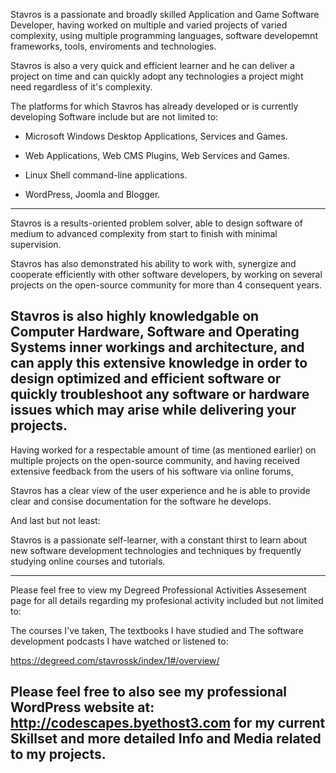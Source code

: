 Stavros is a passionate and broadly skilled
Application and Game Software Developer,
having worked on multiple
and varied projects of varied complexity,
using multiple programming languages,
software developemnt frameworks, tools, enviroments
and technologies.


Stavros is also a very quick and efficient learner
and he can deliver a project on time and can quickly adopt
any technologies a project might need regardless of
it's complexity.


The platforms for which Stavros has already developed
or is currently developing Software include
but are not limited to:

- Microsoft Windows Desktop Applications, Services and Games.

- Web Applications, Web CMS Plugins, Web Services and Games.

- Linux Shell command-line applications.

- WordPress, Joomla and Blogger.
----------------------------------------------------------------------


Stavros is a results-oriented problem solver,
able to design software of medium to advanced complexity
from start to finish with minimal supervision.


Stavros has also demonstrated his ability to work with,
synergize and cooperate efficiently with other software developers,
by working on several projects on the open-source community
for more than 4 consequent years.


Stavros is also highly knowledgable on Computer Hardware,
Software and Operating Systems inner workings and architecture,
and can apply this extensive knowledge in order to
design optimized and efficient software
or quickly troubleshoot any software or hardware issues
which may arise while delivering your projects.
----------------------------------------------------------------------


Having worked for a respectable amount of time
(as mentioned earlier) on multiple projects
on the open-source community, and having received
extensive feedback from the users of his software
via online forums, 

Stavros has a clear view of the user experience and he is able to 
provide clear and consise documentation
for the software he develops.



And last but not least:

Stavros is a passionate self-learner, with a constant thirst
to learn about new software development technologies
and techniques by frequently studying online courses and tutorials.



-----------------------------------------------------------------------
Please feel free to view my Degreed Professional Activities Assesement
page for all details regarding my profesional activity
included but not limited to:

  The courses I've taken,
  The textbooks I have studied and
  The software development podcasts I have watched or listened to:

  https://degreed.com/stavrossk/index/1#/overview/
  

Please feel free to also see my professional WordPress website at:
http://codescapes.byethost3.com
for my current Skillset and more detailed Info and Media
related to my projects.
-----------------------------------------------------------------------


<!--
**stavrossk/stavrossk** is a ✨ _special_ ✨ repository because its `README.md` (this file) appears on your GitHub profile.

Here are some ideas to get you started:

- 🔭 I’m currently working on ...
- 🌱 I’m currently learning ...
- 👯 I’m looking to collaborate on ...
- 🤔 I’m looking for help with ...
- 💬 Ask me about ...
- 📫 How to reach me: ...
- 😄 Pronouns: ...
- ⚡ Fun fact: ...
-->
